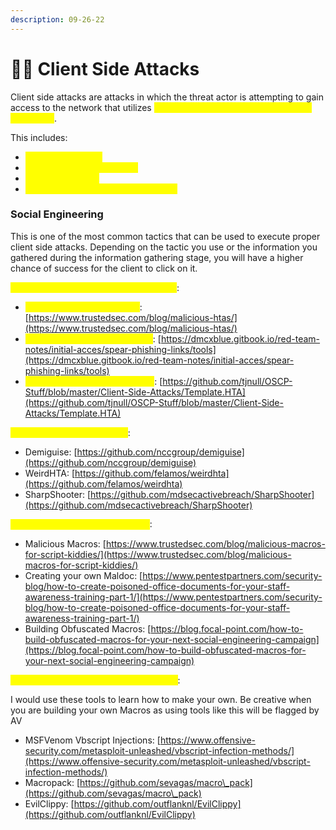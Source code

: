 ```yaml
---
description: 09-26-22
---
```


# 👨💼 Client Side Attacks

Client side attacks are attacks in which the threat actor is attempting to gain access to the network that utilizes <mark style="color:yellow;">techniques that require a victim's user interaction</mark>.&#x20;

This includes:

* <mark style="color:yellow;">Social Engineering</mark>
* <mark style="color:yellow;">Enticing them to click a link</mark>
* <mark style="color:yellow;">Open a document</mark>
* <mark style="color:yellow;">Send them to your malicious website</mark>

### Social Engineering

This is one of the most common tactics that can be used to execute proper client side attacks. Depending on the tactic you use or the information you gathered during the information gathering stage, you will have a higher chance of success for the client to click on it.

<mark style="color:yellow;">Examples of common client side attacks</mark>:

* <mark style="color:yellow;">Understanding HTA Attacks</mark>: [https://www.trustedsec.com/blog/malicious-htas/](https://www.trustedsec.com/blog/malicious-htas/)
* <mark style="color:yellow;">Creating HTA Files with Empire</mark>: [https://dmcxblue.gitbook.io/red-team-notes/initial-acces/spear-phishing-links/tools](https://dmcxblue.gitbook.io/red-team-notes/initial-acces/spear-phishing-links/tools)
* <mark style="color:yellow;">Template for creating your own</mark>: [https://github.com/tjnull/OSCP-Stuff/blob/master/Client-Side-Attacks/Template.HTA](https://github.com/tjnull/OSCP-Stuff/blob/master/Client-Side-Attacks/Template.HTA)

<mark style="color:yellow;">Tools to use for HTA Attacks</mark>:

* Demiguise: [https://github.com/nccgroup/demiguise](https://github.com/nccgroup/demiguise)
* WeirdHTA: [https://github.com/felamos/weirdhta](https://github.com/felamos/weirdhta)
* SharpShooter: [https://github.com/mdsecactivebreach/SharpShooter](https://github.com/mdsecactivebreach/SharpShooter)

<mark style="color:yellow;">Microsoft Office Macros (Maldoc)</mark>:

* Malicious Macros: [https://www.trustedsec.com/blog/malicious-macros-for-script-kiddies/](https://www.trustedsec.com/blog/malicious-macros-for-script-kiddies/)
* Creating your own Maldoc: [https://www.pentestpartners.com/security-blog/how-to-create-poisoned-office-documents-for-your-staff-awareness-training-part-1/](https://www.pentestpartners.com/security-blog/how-to-create-poisoned-office-documents-for-your-staff-awareness-training-part-1/)
* Building Obfuscated Macros: [https://blog.focal-point.com/how-to-build-obfuscated-macros-for-your-next-social-engineering-campaign](https://blog.focal-point.com/how-to-build-obfuscated-macros-for-your-next-social-engineering-campaign)

<mark style="color:yellow;">Tools to help you build your own Macros</mark>:

I would use these tools to learn how to make your own. Be creative when you are building your own Macros as using tools like this will be flagged by AV

* MSFVenom Vbscript Injections: [https://www.offensive-security.com/metasploit-unleashed/vbscript-infection-methods/](https://www.offensive-security.com/metasploit-unleashed/vbscript-infection-methods/)
* Macropack: [https://github.com/sevagas/macro\_pack](https://github.com/sevagas/macro\_pack)
* EvilClippy: [https://github.com/outflanknl/EvilClippy](https://github.com/outflanknl/EvilClippy)
